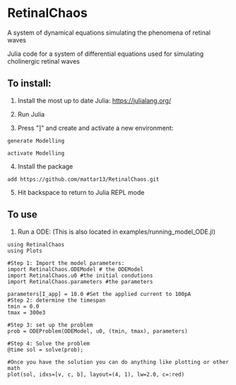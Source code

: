 # RetinalChaos
A system of dynamical equations simulating the phenomena of retinal waves

Julia code for a system of differential equations used for simulating cholinergic retinal waves

## To install:
1) Install the most up to date Julia: https://julialang.org/ 

2) Run Julia

3) Press "]" and create and activate a new environment: 
```
generate Modelling

activate Modelling
```
4) Install the package
```
add https://github.com/mattar13/RetinalChaos.git
```
5) Hit backspace to return to Julia REPL mode

## To use
1) Run a ODE: (This is also located in examples/running_model_ODE.jl)
```     
using RetinalChaos
using Plots

#Step 1: Import the model parameters:
import RetinalChaos.ODEModel # the ODEModel
import RetinalChaos.u0 #the initial condutions 
import RetinalChaos.parameters #the parameters

parameters[I_app] = 10.0 #Set the applied current to 100pA
#Step 2: determine the timespan
tmin = 0.0
tmax = 300e3

#Step 3: set up the problem
prob = ODEProblem(ODEModel, u0, (tmin, tmax), parameters)

#Step 4: Solve the problem
@time sol = solve(prob);

#Once you have the solution you can do anything like plotting or other math
plot(sol, idxs=[v, c, b], layout=(4, 1), lw=2.0, c=:red)
```
